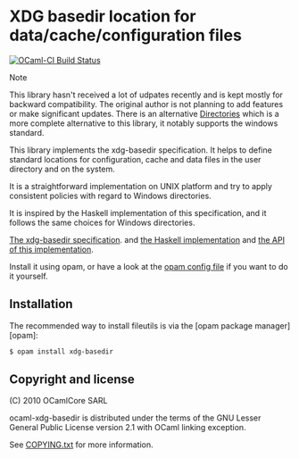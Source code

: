 XDG basedir location for data/cache/configuration files
===========================================================================

[![OCaml-CI Build Status](https://img.shields.io/endpoint?url=https://ci.ocamllabs.io/badge/gildor478/ocaml-xdg-basedir/master&logo=ocaml)](https://ci.ocamllabs.io/github/gildor478/ocaml-xdg-basedir)

> [!NOTE]
> This library hasn't received a lot of udpates recently and is kept mostly
> for backward compatibility. The original author is not planning to add features
> or make significant updates. There is an alternative
> [Directories](https://github.com/OCamlPro/directories) which
> is a more complete alternative to this library, it notably supports the
> windows standard.

This library implements the xdg-basedir specification. It helps to define
standard locations for configuration, cache and data files in the user
directory and on the system.

It is a straightforward implementation on UNIX platform and try to apply
consistent policies with regard to Windows directories.

It is inspired by the Haskell implementation of this specification, and it
follows the same choices for Windows directories.

[The xdg-basedir
specification](http://standards.freedesktop.org/basedir-spec/basedir-spec-latest.html).
and [the Haskell implementation](http://github.com/willdonnelly/xdg-basedir)
and [the API of this
implementation](http://xdg-basedir.forge.ocamlcore.org/api).

Install it using opam, or have a look at the [opam config
file](./xdg-basedir.opam) if you want to do it yourself.

Installation
------------

The recommended way to install fileutils is via the [opam package manager][opam]:

```sh
$ opam install xdg-basedir
```

Copyright and license
---------------------

(C) 2010 OCamlCore SARL

ocaml-xdg-basedir is distributed under the terms of the GNU Lesser General
Public License version 2.1 with OCaml linking exception.

See [COPYING.txt](COPYING.txt) for more information.
